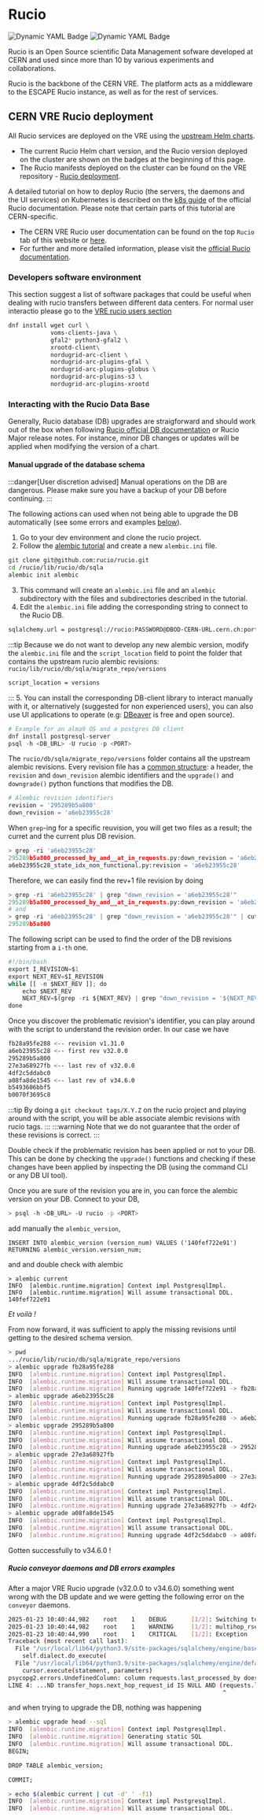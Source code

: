 # Rucio

![Dynamic YAML Badge](https://img.shields.io/badge/dynamic/yaml?url=https%3A%2F%2Fraw.githubusercontent.com%2Fvre-hub%2Fvre%2Frefs%2Fheads%2Fmain%2Finfrastructure%2Fcluster%2Fflux%2Frucio%2Frucio-servers.yaml&query=%24.spec.values.image.tag&label=Rucio%20release&color=%23474986)
![Dynamic YAML Badge](https://img.shields.io/badge/dynamic/yaml?url=https%3A%2F%2Fraw.githubusercontent.com%2Fvre-hub%2Fvre%2Frefs%2Fheads%2Fmain%2Finfrastructure%2Fcluster%2Fflux%2Frucio%2Frucio-servers.yaml&query=%24.spec.chart.spec.version&label=Rucio%20helm%20charts)

Rucio is an Open Source scientific Data Management sofware developed at CERN and used since more than 10 by various experiments and collaborations.  

Rucio is the backbone of the CERN VRE. The platform acts as a middleware to the ESCAPE Rucio instance, as well as for the rest of services. 

## CERN VRE Rucio deployment

All Rucio services are deployed on the VRE using the [upstream Helm charts](https://github.com/rucio/helm-charts).

* The current Rucio Helm chart version, and the Rucio version deployed on the cluster are shown on the badges at the beginning of this page.
* The Rucio manifests deployed on the cluster can be found on the VRE repository - [Rucio deployment](https://github.com/vre-hub/vre/tree/main/infrastructure/cluster/flux/rucio).

A detailed tutorial on how to deploy Rucio (the servers, the daemons and the UI services) on Kubernetes is described on the [k8s guide](https://rucio.cern.ch/documentation/operator/k8s_guide) of the official Rucio documentation. Please note that certain parts of this tutorial are CERN-specific. 

* The CERN VRE Rucio user documentation can be found on the top `Rucio` tab of this website or [here](../../rucio.md).
* For further and more detailed information, please visit the [official Rucio documentation](https://rucio.cern.ch/documentation/).

### Developers software environment

This section suggest a list of software packages that could be useful when dealing with rucio transfers between different data centers.
For normal user interactio please go to the [VRE rucio users section](../../rucio.md#1-manual-installation)

```bash
dnf install wget curl \
            voms-clients-java \
            gfal2* python3-gfal2 \
            xrootd-client\
            nordugrid-arc-client \
            nordugrid-arc-plugins-gfal \
            nordugrid-arc-plugins-globus \
            nordugrid-arc-plugins-s3 \
            nordugrid-arc-plugins-xrootd
```

### Interacting with the Rucio Data Base 

Generally, Rucio database (DB) upgrades are straigforward and should work out of the box when following [Rucio official DB documentation](https://rucio.github.io/documentation/operator/database/) or Rucio Major release notes. For instance, minor DB changes or updates will be applied when modifying the version of a chart.

#### Manual upgrade of the database schema

:::danger[User discretion advised]
Manual operations on the DB are dangerous. Please make sure you have a backup of your DB before continuing.
:::

The following actions can used when not being able to upgrade the DB automatically (see some errors and examples [below](#rucio-conveyor-daemons-and-db-errors-examples)).

1. Go to your dev environment and clone the rucio project.
2. Follow the [alembic tutorial](https://alembic.sqlalchemy.org/en/latest/tutorial.html#) and create a new `alembic.ini` file. 
```bash
git clone git@github.com:rucio/rucio.git
cd /rucio/lib/rucio/db/sqla
alembic init alembic
```
3. This command will create an `alembic.ini` file and an `alembic` subdirectory with the files and subdirectories described in the tutorial.
4. Edit the `alembic.ini` file adding the corresponding string to connect to the Rucio DB.
```bash
sqlalchemy.url = postgresql://rucio:PASSWORD@DBOD-CERN-URL.cern.ch:port/rucio
```
:::tip
Because we do not want to develop any new alembic version, modify the `alembic.ini` file and the `script_location` field to point the folder that contains the upstream rucio alembic revisions: `rucio/lib/rucio/db/sqla/migrate_repo/versions`
```bash
script_location = versions
```
:::
5. You can install the corresponding DB-client library to interact manually with it, or  alternatively (suggested for non experienced users), you can also use UI applications to operate (e.g: [DBeaver](https://dbeaver.io/) is free and open source).
```python
# Example for an alma9 OS and a postgres DB client
dnf install postgresql-server
psql -h <DB_URL> -U rucio -p <PORT>
```

The `rucio/db/sqla/migrate_repo/versions` folder contains all the upstream alembic revisions. Every revision file has a [common structure](https://alembic.sqlalchemy.org/en/latest/tutorial.html#create-a-migration-script): a header, the `revision` and `down_revision` alembic identifiers and the `upgrade()` and `downgrade()` python functions that modifies the DB.
```python
# Alembic revision identifiers
revision = '295289b5a800'
down_revision = 'a6eb23955c28'
```
When `grep`-ing for a specific reuvision, you will get two files as a result; the curret and the current plus DB revision.
```python
> grep -ri 'a6eb23955c28'
295289b5a800_processed_by_and__at_in_requests.py:down_revision = 'a6eb23955c28'
a6eb23955c28_state_idx_non_functional.py:revision = 'a6eb23955c28'
```
Therefore, we can easily find the rev+1 file revision by doing 
```python
> grep -ri 'a6eb23955c28' | grep "down_revision = 'a6eb23955c28'"
295289b5a800_processed_by_and__at_in_requests.py:down_revision = 'a6eb23955c28'
# and
> grep -ri 'a6eb23955c28' | grep "down_revision = 'a6eb23955c28'" | cut -d'_' -f1
295289b5a800
```

The following script can be used to find the order of the DB revisions starting from a `i-th` one.
```python
#!/bin/bash
export I_REVISION=$1
export NEXT_REV=$I_REVISION
while [[ -n $NEXT_REV ]]; do 
    echo $NEXT_REV
    NEXT_REV=$(grep -ri ${NEXT_REV} | grep "down_revision = '${NEXT_REV}'" | cut -d'_' -f1)
done
```

Once you discover the problematic revision's identifier, you can play around with the script to understand the revision order. In our case we have
```bash
fb28a95fe288 <-- revision v1.31.0
a6eb23955c28 <-- first rev v32.0.0
295289b5a800
27e3a68927fb <-- last rev of v32.0.0
4df2c5ddabc0
a08fa8de1545 <-- last rev of v34.6.0
b5493606bbf5
b0070f3695c8 
```
:::tip
By doing a `git checkout tags/X.Y.Z` on the rucio project and playing around with the script, you will be able associate alembic revisions with rucio tags.
:::
:::warning
Note that we do not guarantee that the order of these revisions is correct.
:::


Double check if the problematic revision has been applied or not to your DB. This can be done by checking the `upgrade()` functions and checking if these changes have been applied by inspecting the DB (using the command CLI or any DB UI tool).

Once you are sure of the revision you are in, you can force the alembic version on your DB. Connect to your DB, 
```bash
> psql -h <DB_URL> -U rucio -p <PORT>
```
add manually the `alembic_version`,
```psql
INSERT INTO alembic_version (version_num) VALUES ('140fef722e91') RETURNING alembic_version.version_num;
```
and and double check with alembic
```psql
> alembic current
INFO  [alembic.runtime.migration] Context impl PostgresqlImpl.
INFO  [alembic.runtime.migration] Will assume transactional DDL.
140fef722e91
```
*Et voilà !*

From now forward, it was sufficient to apply the missing revisions until getting to the desired schema version.

```bash
> pwd
.../rucio/lib/rucio/db/sqla/migrate_repo/versions
> alembic upgrade fb28a95fe288
INFO  [alembic.runtime.migration] Context impl PostgresqlImpl.
INFO  [alembic.runtime.migration] Will assume transactional DDL.
INFO  [alembic.runtime.migration] Running upgrade 140fef722e91 -> fb28a95fe288, add_replicas_rse_id_tombstone_idx
> alembic upgrade a6eb23955c28
INFO  [alembic.runtime.migration] Context impl PostgresqlImpl.
INFO  [alembic.runtime.migration] Will assume transactional DDL.
INFO  [alembic.runtime.migration] Running upgrade fb28a95fe288 -> a6eb23955c28, state idx non functional
> alembic upgrade 295289b5a800
INFO  [alembic.runtime.migration] Context impl PostgresqlImpl.
INFO  [alembic.runtime.migration] Will assume transactional DDL.
INFO  [alembic.runtime.migration] Running upgrade a6eb23955c28 -> 295289b5a800, processed_by and _at in requests
> alembic upgrade 27e3a68927fb
INFO  [alembic.runtime.migration] Context impl PostgresqlImpl.
INFO  [alembic.runtime.migration] Will assume transactional DDL.
INFO  [alembic.runtime.migration] Running upgrade 295289b5a800 -> 27e3a68927fb, remove replicas_tombstone and replicas_rse_id indexes
> alembic upgrade 4df2c5ddabc0
INFO  [alembic.runtime.migration] Context impl PostgresqlImpl.
INFO  [alembic.runtime.migration] Will assume transactional DDL.
INFO  [alembic.runtime.migration] Running upgrade 27e3a68927fb -> 4df2c5ddabc0, remove temporary dids
> alembic upgrade a08fa8de1545
INFO  [alembic.runtime.migration] Context impl PostgresqlImpl.
INFO  [alembic.runtime.migration] Will assume transactional DDL.
INFO  [alembic.runtime.migration] Running upgrade 4df2c5ddabc0 -> a08fa8de1545, transfer_stats table
```

Gotten successfully to v34.6.0 !


##### Rucio conveyor daemons and DB errors examples

After a major VRE Rucio upgrade (v32.0.0 to v34.6.0) something went wrong with the DB update and we were getting the following error on the `conveyor` daemons.
```bash
2025-01-23 10:40:44,982    root    1    DEBUG       [1/2]: Switching to activity T0 Export   
2025-01-23 10:40:44,982    root    1    WARNING     [1/2]: multihop_rse_expression is not empty, but returned no RSEs
2025-01-23 10:40:44,990    root    1    CRITICAL    [1/2]: Exception
Traceback (most recent call last): 
  File "/usr/local/lib64/python3.9/site-packages/sqlalchemy/engine/base.py", line 1969, in _exec_single_context  
    self.dialect.do_execute(
  File "/usr/local/lib64/python3.9/site-packages/sqlalchemy/engine/default.py", line 922, in do_execute
    cursor.execute(statement, parameters)
psycopg2.errors.UndefinedColumn: column requests.last_processed_by does not exist 
LINE 4: ...ND transfer_hops.next_hop_request_id IS NULL AND (requests.l...  
                                                             ^ 
```

and when trying to upgrade the DB, nothing was happening

```bash
> alembic upgrade head --sql
INFO  [alembic.runtime.migration] Context impl PostgresqlImpl.
INFO  [alembic.runtime.migration] Generating static SQL
INFO  [alembic.runtime.migration] Will assume transactional DDL.
BEGIN;

DROP TABLE alembic_version;

COMMIT;

> echo $(alembic current | cut -d' ' -f1)
INFO  [alembic.runtime.migration] Context impl PostgresqlImpl.
INFO  [alembic.runtime.migration] Will assume transactional DDL.

```
